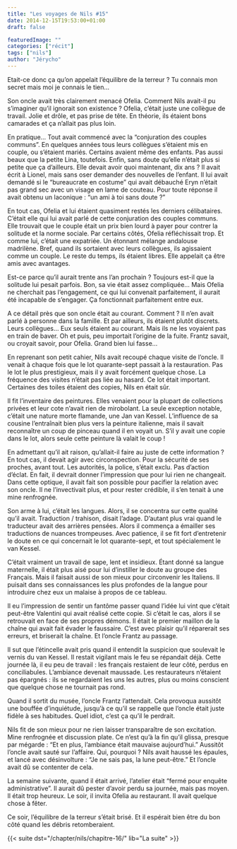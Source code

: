 ```yaml
---
title: "Les voyages de Nils #15"
date: 2014-12-15T19:53:00+01:00
draft: false

featuredImage: ""
categories: ["récit"]
tags: ["nils"]
author: "Jérycho"
---
```

Etait-ce donc ça qu’on appelait l’équilibre de la terreur ? Tu connais mon secret mais moi je connais le tien…

Son oncle avait très clairement menacé Ofelia. Comment Nils avait-il pu s’imaginer qu’il ignorait son existence ? Ofelia, c’était juste une collègue de travail. Jolie et drôle, et pas prise de tête. En théorie, ils étaient bons camarades et ça n’allait pas plus loin.

En pratique… Tout avait commencé avec la “conjuration des couples communs”. En quelques années tous leurs collègues s’étaient mis en couple, ou s’étaient mariés. Certains avaient même des enfants. Pas aussi beaux que la petite Lina, toutefois. Enfin, sans doute qu’elle n’était plus si petite que ça d’ailleurs. Elle devait avoir quoi maintenant, dix ans ? Il avait écrit à Lionel, mais sans oser demander des nouvelles de l’enfant. Il lui avait demandé si le “bureaucrate en costume” qui avait débauché Eryn n’était pas grand sec avec un visage en lame de couteau. Pour toute réponse il avait obtenu un laconique : “un ami à toi sans doute ?”

En tout cas, Ofelia et lui étaient quasiment restés les derniers célibataires. C’était elle qui lui avait parlé de cette conjuration des couples communs. Elle trouvait que le couple était un prix bien lourd à payer pour contrer la solitude et la norme sociale. Par certains côtés, Ofelia réfléchissait trop. Et comme lui, c’était une expatriée. Un étonnant mélange andalouse madrilène. Bref, quand ils sortaient avec leurs collègues, ils agissaient comme un couple. Le reste du temps, ils étaient libres. Elle appelait ça être amis avec avantages.

Est-ce parce qu’il aurait trente ans l’an prochain ? Toujours est-il que la solitude lui pesait parfois. Bon, sa vie était assez compliquée… Mais Ofelia ne cherchait pas l’engagement, ce qui lui convenait parfaitement, il aurait été incapable de s’engager. Ça fonctionnait parfaitement entre eux.

A ce détail près que son oncle était au courant. Comment ? Il n’en avait parlé à personne dans la famille. Et par ailleurs, ils étaient plutôt discrets. Leurs collègues… Eux seuls étaient au courant. Mais ils ne les voyaient pas en train de baver. Oh et puis, peu importait l’origine de la fuite. Frantz savait, ou croyait savoir, pour Ofelia. Grand bien lui fasse…

En reprenant son petit cahier, Nils avait recoupé chaque visite de l’oncle. Il venait à chaque fois que le lot quarante-sept passait à la restauration. Pas le lot le plus prestigieux, mais il y avait forcément quelque chose. La fréquence des visites n’était pas liée au hasard. Ce lot était important. Certaines des toiles étaient des copies, Nils en était sûr.

Il fit l’inventaire des peintures. Elles venaient pour la plupart de collections privées et leur cote n’avait rien de mirobolant. La seule exception notable, c’était une nature morte flamande, une Jan van Kessel. L’influence de sa cousine l’entraînait bien plus vers la peinture italienne, mais il savait reconnaître un coup de pinceau quand il en voyait un. S’il y avait une copie dans le lot, alors seule cette peinture là valait le coup !

En admettant qu’il ait raison, qu’allait-il faire au juste de cette information ? En tout cas, il devait agir avec circonspection. Pour la sécurité de ses proches, avant tout. Les autorités, la police, s’était exclu. Pas d’action d’éclat. En fait, il devrait donner l’impression que pour lui rien ne changeait. Dans cette optique, il avait fait son possible pour pacifier la relation avec son oncle. Il ne l’invectivait plus, et pour rester crédible, il s’en tenait à une mine renfrognée.

Son arme à lui, c’était les langues. Alors, il se concentra sur cette qualité qu’il avait. Traduction / trahison, disait l’adage. D’autant plus vrai quand le traducteur avait des arrières pensées. Alors il commença a émailler ses traductions de nuances trompeuses. Avec patience, il se fit fort d’entretenir le doute en ce qui concernait le lot quarante-sept, et tout spécialement le van Kessel.

C’était vraiment un travail de sape, lent et insidieux. Étant donné sa langue maternelle, il était plus aisé pour lui d’instiller le doute au groupe des Français. Mais il faisait aussi de son mieux pour circonvenir les Italiens. Il puisait dans ses connaissances les plus profondes de la langue pour introduire chez eux un malaise à propos de ce tableau.

Il eu l’impression de sentir un fantôme passer quand l’idée lui vint que c’était peut-être Valentini qui avait réalisé cette copie. Si c’était le cas, alors il se retrouvait en face de ses propres démons. Il était le premier maillon de la chaîne qui avait fait évader le faussaire. C’est avec plaisir qu’il réparerait ses erreurs, et briserait la chaîne. Et l’oncle Frantz au passage.

Il sut que l’étincelle avait pris quand il entendit la suspicion que soulevait le vernis du van Kessel. Il restait vigilant mais le feu se répandait déjà. Cette journée là, il eu peu de travail : les français restaient de leur côté, perdus en conciliabules. L’ambiance devenait maussade. Les restaurateurs n’étaient pas épargnés : ils se regardaient les uns les autres, plus ou moins conscient que quelque chose ne tournait pas rond.

Quand il sortit du musée, l’oncle Frantz l’attendait. Cela provoqua aussitôt une bouffée d’inquiétude, jusqu’à ce qu’il se rappelle que l’oncle était juste fidèle à ses habitudes. Quel idiot, c’est ça qu’il le perdrait.

Nils fit de son mieux pour ne rien laisser transparaître de son excitation. Mine renfrognée et discussion plate. Ce n’est qu’à la fin qu’il glissa, presque par mégarde : “Et en plus, l’ambiance était mauvaise aujourd’hui.” Aussitôt l’oncle avait sauté sur l’affaire. Qui, pourquoi ? Nils avait haussé les épaules, et lancé avec désinvolture : “Je ne sais pas, la lune peut-être.” Et l’oncle avait dû se contenter de cela.

La semaine suivante, quand il était arrivé, l’atelier était “fermé pour enquête administrative”. Il aurait dû pester d’avoir perdu sa journée, mais pas moyen. Il était trop heureux. Le soir, il invita Ofelia au restaurant. Il avait quelque chose à fêter.

Ce soir, l’équilibre de la terreur s’était brisé. Et il espérait bien être du bon côté quand les débris retomberaient.

{{< suite dst="/chapter/nils/chapitre-16/" lib="La suite" >}}
